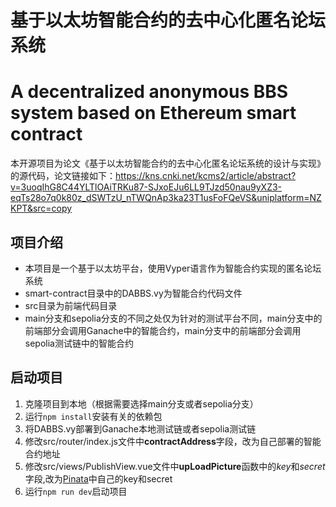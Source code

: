 # 基于以太坊智能合约的去中心化匿名论坛系统
# A decentralized anonymous BBS system based on Ethereum smart contract
本开源项目为论文《基于以太坊智能合约的去中心化匿名论坛系统的设计与实现》的源代码，论文链接如下：https://kns.cnki.net/kcms2/article/abstract?v=3uoqIhG8C44YLTlOAiTRKu87-SJxoEJu6LL9TJzd50nau9yXZ3-eqTs28o7q0k80z_dSWTzU_nTWQnAp3ka23T1usFoFQeVS&uniplatform=NZKPT&src=copy
## 项目介绍
* 本项目是一个基于以太坊平台，使用Vyper语言作为智能合约实现的匿名论坛系统
* smart-contract目录中的DABBS.vy为智能合约代码文件
* src目录为前端代码目录
* main分支和sepolia分支的不同之处仅为针对的测试平台不同，main分支中的前端部分会调用Ganache中的智能合约，main分支中的前端部分会调用sepolia测试链中的智能合约
## 启动项目
1. 克隆项目到本地（根据需要选择main分支或者sepolia分支）
2. 运行`npm install`安装有关的依赖包
3. 将DABBS.vy部署到Ganache本地测试链或者sepolia测试链
4. 修改src/router/index.js文件中**contractAddress**字段，改为自己部署的智能合约地址
5. 修改src/views/PublishView.vue文件中**upLoadPicture**函数中的*key*和*secret*字段,改为[Pinata](https://www.pinata.cloud/)中自己的key和secret
6. 运行`npm run dev`启动项目
